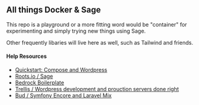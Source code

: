 ## All things Docker & Sage

This repo is a playground or a more fitting word would be "container" for experimenting and simply trying new things using Sage.

Other frequently libaries will live here as well, such as Tailwind and friends.

#### Help Resources

- [Quickstart: Compose and Wordpress](https://docs.docker.com/samples/wordpress/)
- [Roots.io / Sage](https://roots.io/sage/) 
- [Bedrock Boilerplate](https://roots.io/bedrock/)
- [Trellis / Wordpress development and prouction servers done right](https://roots.io/trellis/)
- [Bud / Symfony Encore and Laravel Mix](https://roots.io/bud/)
